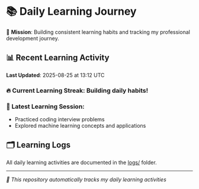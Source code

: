 # 📚 Daily Learning Journey

🎯 **Mission**: Building consistent learning habits and tracking my professional development journey.

## 📊 Recent Learning Activity

**Last Updated**: 2025-08-25 at 13:12 UTC

### 🔥 Current Learning Streak: Building daily habits!

### 📝 Latest Learning Session:
- Practiced coding interview problems
- Explored machine learning concepts and applications

## 🗂️ Learning Logs

All daily learning activities are documented in the [logs/](./logs/) folder.

---
*🤖 This repository automatically tracks my daily learning activities*
